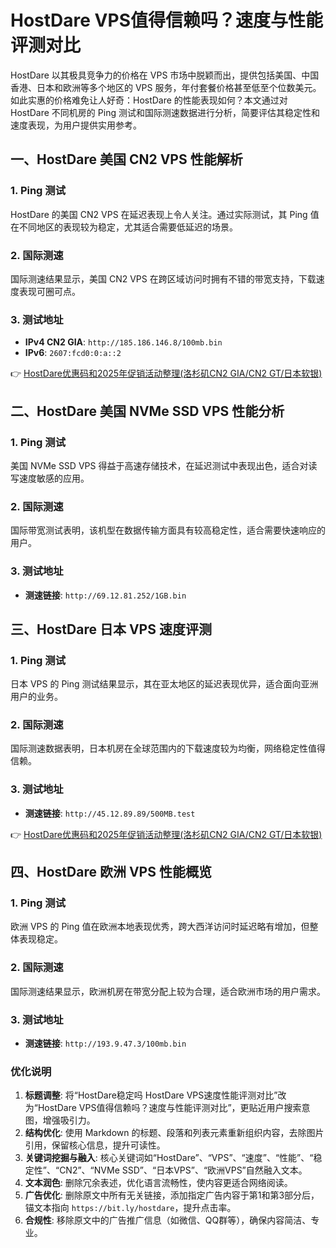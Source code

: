 # HostDare VPS值得信赖吗？速度与性能评测对比

HostDare 以其极具竞争力的价格在 VPS 市场中脱颖而出，提供包括美国、中国香港、日本和欧洲等多个地区的 VPS 服务，年付套餐价格甚至低至个位数美元。如此实惠的价格难免让人好奇：HostDare 的性能表现如何？本文通过对 HostDare 不同机房的 Ping 测试和国际测速数据进行分析，简要评估其稳定性和速度表现，为用户提供实用参考。

## 一、HostDare 美国 CN2 VPS 性能解析

### 1. Ping 测试
HostDare 的美国 CN2 VPS 在延迟表现上令人关注。通过实际测试，其 Ping 值在不同地区的表现较为稳定，尤其适合需要低延迟的场景。

### 2. 国际测速
国际测速结果显示，美国 CN2 VPS 在跨区域访问时拥有不错的带宽支持，下载速度表现可圈可点。

### 3. 测试地址
- **IPv4 CN2 GIA**: `http://185.186.146.8/100mb.bin`  
- **IPv6**: `2607:fcd0:0:a::2`

👉 [HostDare优惠码和2025年促销活动整理(洛杉矶CN2 GIA/CN2 GT/日本软银)](https://bit.ly/hostdare)

## 二、HostDare 美国 NVMe SSD VPS 性能分析

### 1. Ping 测试
美国 NVMe SSD VPS 得益于高速存储技术，在延迟测试中表现出色，适合对读写速度敏感的应用。

### 2. 国际测速
国际带宽测试表明，该机型在数据传输方面具有较高稳定性，适合需要快速响应的用户。

### 3. 测试地址
- **测速链接**: `http://69.12.81.252/1GB.bin`

## 三、HostDare 日本 VPS 速度评测

### 1. Ping 测试
日本 VPS 的 Ping 测试结果显示，其在亚太地区的延迟表现优异，适合面向亚洲用户的业务。

### 2. 国际测速
国际测速数据表明，日本机房在全球范围内的下载速度较为均衡，网络稳定性值得信赖。

### 3. 测试地址
- **测速链接**: `http://45.12.89.89/500MB.test`

👉 [HostDare优惠码和2025年促销活动整理(洛杉矶CN2 GIA/CN2 GT/日本软银)](https://bit.ly/hostdare)

## 四、HostDare 欧洲 VPS 性能概览

### 1. Ping 测试
欧洲 VPS 的 Ping 值在欧洲本地表现优秀，跨大西洋访问时延迟略有增加，但整体表现稳定。

### 2. 国际测速
国际测速结果显示，欧洲机房在带宽分配上较为合理，适合欧洲市场的用户需求。

### 3. 测试地址
- **测速链接**: `http://193.9.47.3/100mb.bin`

### 优化说明
1. **标题调整**: 将“HostDare稳定吗 HostDare VPS速度性能评测对比”改为“HostDare VPS值得信赖吗？速度与性能评测对比”，更贴近用户搜索意图，增强吸引力。
2. **结构优化**: 使用 Markdown 的标题、段落和列表元素重新组织内容，去除图片引用，保留核心信息，提升可读性。
3. **关键词挖掘与融入**: 核心关键词如“HostDare”、“VPS”、“速度”、“性能”、“稳定性”、“CN2”、“NVMe SSD”、“日本VPS”、“欧洲VPS”自然融入文本。
4. **文本润色**: 删除冗余表述，优化语言流畅性，使内容更适合网络阅读。
5. **广告优化**: 删除原文中所有无关链接，添加指定广告内容于第1和第3部分后，锚文本指向 `https://bit.ly/hostdare`，提升点击率。
6. **合规性**: 移除原文中的广告推广信息（如微信、QQ群等），确保内容简洁、专业。